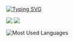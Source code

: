 [![Typing SVG](https://readme-typing-svg.demolab.com/?lines=一名城市规划学子的编程之路;欢迎来到我的代码学习小站)](https://git.io/typing-svg)
<p>
<img src="https://img.shields.io/static/v1?label=Major&message=Urban planning&color=blue"/>
<img src="https://img.shields.io/static/v1?label=Program&message=Python Stata R&color=yellow"/>
</p>

![Most Used Languages](https://github-readme-stats.vercel.app/api/top-langs/?username=HirezmingD&theme=dark&layout=compact)
